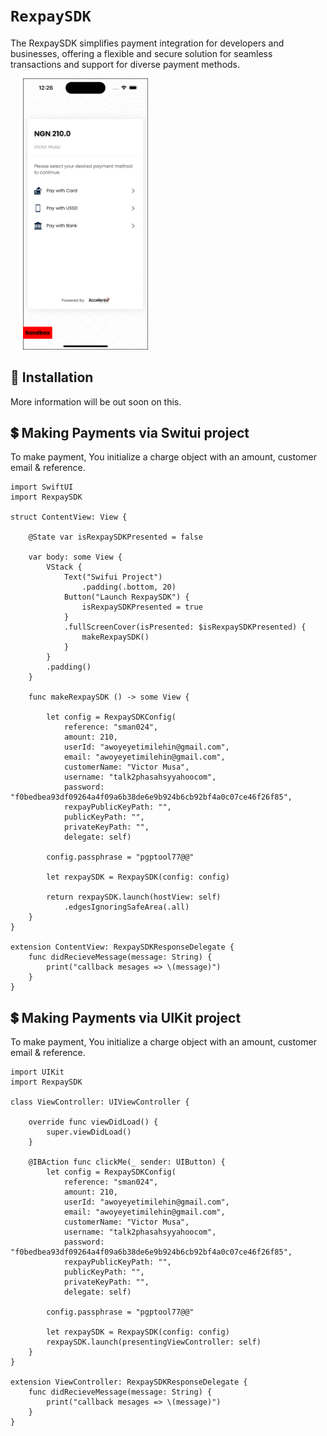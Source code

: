 # ``RexpaySDK``

The RexpaySDK simplifies payment integration for developers and businesses, offering a flexible and secure solution for seamless transactions and support for diverse payment methods.

<p>
    <img src="https://github.com/accelerex-developer/RexPayiOS/blob/main/RexpaySDK/ReadmeFiles/landing_page.png" width="200px" height="auto" hspace="20"/>

</p>

## :rocket: Installation
More information will be out soon on this.


## :heavy_dollar_sign: Making Payments via Switui project
To make payment, You initialize a charge object with an amount, customer email  & reference.
```
import SwiftUI
import RexpaySDK

struct ContentView: View {
    
    @State var isRexpaySDKPresented = false
    
    var body: some View {
        VStack {
            Text("Swifui Project")
                .padding(.bottom, 20)
            Button("Launch RexpaySDK") {
                isRexpaySDKPresented = true
            }
            .fullScreenCover(isPresented: $isRexpaySDKPresented) {
                makeRexpaySDK()
            }
        }
        .padding()
    }
        
    func makeRexpaySDK () -> some View {
        
        let config = RexpaySDKConfig(
            reference: "sman024",
            amount: 210,
            userId: "awoyeyetimilehin@gmail.com",
            email: "awoyeyetimilehin@gmail.com",
            customerName: "Victor Musa",
            username: "talk2phasahsyyahoocom",
            password: "f0bedbea93df09264a4f09a6b38de6e9b924b6cb92bf4a0c07ce46f26f85",
            rexpayPublicKeyPath: "",
            publicKeyPath: "",
            privateKeyPath: "",
            delegate: self)
        
        config.passphrase = "pgptool77@@"
        
        let rexpaySDK = RexpaySDK(config: config)
    
        return rexpaySDK.launch(hostView: self)
            .edgesIgnoringSafeArea(.all)
    }
}

extension ContentView: RexpaySDKResponseDelegate {
    func didRecieveMessage(message: String) {
        print("callback mesages => \(message)")
    }
}
```

## :heavy_dollar_sign: Making Payments via UIKit project
To make payment, You initialize a charge object with an amount, customer email  & reference.
```
import UIKit
import RexpaySDK

class ViewController: UIViewController {
    
    override func viewDidLoad() {
        super.viewDidLoad()
    }
    
    @IBAction func clickMe(_ sender: UIButton) {
        let config = RexpaySDKConfig(
            reference: "sman024",
            amount: 210,
            userId: "awoyeyetimilehin@gmail.com",
            email: "awoyeyetimilehin@gmail.com",
            customerName: "Victor Musa",
            username: "talk2phasahsyyahoocom",
            password: "f0bedbea93df09264a4f09a6b38de6e9b924b6cb92bf4a0c07ce46f26f85",
            rexpayPublicKeyPath: "",
            publicKeyPath: "",
            privateKeyPath: "",
            delegate: self)
        
        config.passphrase = "pgptool77@@"

        let rexpaySDK = RexpaySDK(config: config)
        rexpaySDK.launch(presentingViewController: self)
    }
}

extension ViewController: RexpaySDKResponseDelegate {
    func didRecieveMessage(message: String) {
        print("callback mesages => \(message)")
    }
}
```
 

